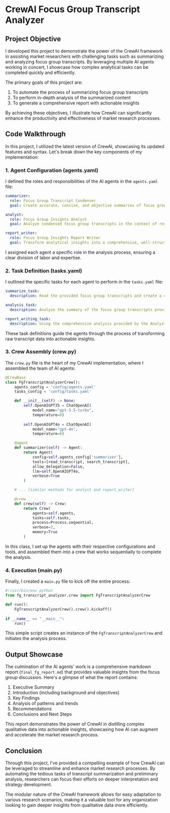 # CrewAI Focus Group Transcript Analyzer

## Project Objective

I developed this project to demonstrate the power of the CrewAI framework in assisting market researchers with challenging tasks such as summarizing and analyzing focus group transcripts. By leveraging multiple AI agents working in concert, I showcase how complex analytical tasks can be completed quickly and efficiently.

The primary goals of this project are:

1. To automate the process of summarizing focus group transcripts
2. To perform in-depth analysis of the summarized content
3. To generate a comprehensive report with actionable insights

By achieving these objectives, I illustrate how CrewAI can significantly enhance the productivity and effectiveness of market research processes.

## Code Walkthrough

In this project, I utilized the latest version of CrewAI, showcasing its updated features and syntax. Let's break down the key components of my implementation:

### 1. Agent Configuration (agents.yaml)

I defined the roles and responsibilities of the AI agents in the `agents.yaml` file:

```yaml
summarizer:
  role: Focus Group Transcript Condenser
  goal: Create accurate, concise, and objective summaries of focus group transcripts...

analyst:
  role: Focus Group Insights Analyst
  goal: Analyze condensed focus group transcripts in the context of research objectives...

report_writer:
  role: Focus Group Insights Report Writer
  goal: Transform analytical insights into a comprehensive, well-structured, and persuasive report...
```

I assigned each agent a specific role in the analysis process, ensuring a clear division of labor and expertise.

### 2. Task Definition (tasks.yaml)

I outlined the specific tasks for each agent to perform in the `tasks.yaml` file:

```yaml
summarize_task:
  description: Read the provided focus group transcripts and create a comprehensive summary...

analysis_task:
  description: Analyze the summary of the focus group transcripts provided by the Summarizer Agent...

report_writing_task:
  description: Using the comprehensive analysis provided by the Analyst Agent, create a polished, well-structured markdown report...
```

These task definitions guide the agents through the process of transforming raw transcript data into actionable insights.

### 3. Crew Assembly (crew.py)

The `crew.py` file is the heart of my CrewAI implementation, where I assembled the team of AI agents:

```python
@CrewBase
class FgTranscriptAnalyzerCrew():
    agents_config = 'config/agents.yaml'
    tasks_config = 'config/tasks.yaml'

    def __init__(self) -> None:
        self.OpenAIGPT35 = ChatOpenAI(
            model_name="gpt-3.5-turbo", 
            temperature=0)
        
        self.OpenAIGPT4o = ChatOpenAI(
            model_name="gpt-4o", 
            temperature=0)

    @agent
    def summarizer(self) -> Agent:
        return Agent(
            config=self.agents_config['summarizer'],
            tools=[read_transcript, search_transcript], 
            allow_delegation=False,
            llm=self.OpenAIGPT4o,
            verbose=True
        )

    # ... [similar methods for analyst and report_writer]

    @crew
    def crew(self) -> Crew:
        return Crew(
            agents=self.agents,
            tasks=self.tasks,
            process=Process.sequential,
            verbose=2,
            memory=True
        )
```

In this class, I set up the agents with their respective configurations and tools, and assembled them into a crew that works sequentially to complete the analysis.

### 4. Execution (main.py)

Finally, I created a `main.py` file to kick off the entire process:

```python
#!/usr/bin/env python
from fg_transcript_analyzer.crew import FgTranscriptAnalyzerCrew

def run():   
    FgTranscriptAnalyzerCrew().crew().kickoff()
    
if __name__ == "__main__":
    run()
```

This simple script creates an instance of the `FgTranscriptAnalyzerCrew` and initiates the analysis process.

## Output Showcase

The culmination of the AI agents' work is a comprehensive markdown report (`final_fg_report.md`) that provides valuable insights from the focus group discussion. Here's a glimpse of what the report contains:

1. Executive Summary
2. Introduction (including background and objectives)
3. Key Findings
4. Analysis of patterns and trends
5. Recommendations
6. Conclusions and Next Steps

This report demonstrates the power of CrewAI in distilling complex qualitative data into actionable insights, showcasing how AI can augment and accelerate the market research process.

## Conclusion

Through this project, I've provided a compelling example of how CrewAI can be leveraged to streamline and enhance market research processes. By automating the tedious tasks of transcript summarization and preliminary analysis, researchers can focus their efforts on deeper interpretation and strategy development.

The modular nature of the CrewAI framework allows for easy adaptation to various research scenarios, making it a valuable tool for any organization looking to gain deeper insights from qualitative data more efficiently.

